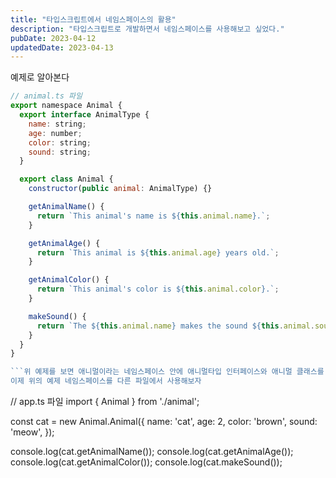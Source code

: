 ```yaml
---
title: "타입스크립트에서 네임스페이스의 활용"
description: "타입스크립트로 개발하면서 네임스페이스를 사용해보고 싶었다."
pubDate: 2023-04-12
updatedDate: 2023-04-13
---
```


예제로 알아본다
```javascript
// animal.ts 파일
export namespace Animal {
  export interface AnimalType {
    name: string;
    age: number;
    color: string;
    sound: string;
  }

  export class Animal {
    constructor(public animal: AnimalType) {}

    getAnimalName() {
      return `This animal's name is ${this.animal.name}.`;
    }

    getAnimalAge() {
      return `This animal is ${this.animal.age} years old.`;
    }

    getAnimalColor() {
      return `This animal's color is ${this.animal.color}.`;
    }

    makeSound() {
      return `The ${this.animal.name} makes the sound ${this.animal.sound}.`;
    }
  }
}

```위 예제를 보면 애니멀이라는 네임스페이스 안에 애니멀타입 인터페이스와 애니멀 클래스를 정의하고 있다. 애니멀 클래스는 애니멀타입 인터페이스를 인자로 받아 생성자에서 초기화 되고, 동물의 이름,, 나이 색상 , 소리등을 출력하는 각종 메소드를 구현한다.
이제 위의 예제 네임스페이스를 다른 파일에서 사용해보자
```
// app.ts 파일
import { Animal } from './animal';

const cat = new Animal.Animal({
  name: 'cat',
  age: 2,
  color: 'brown',
  sound: 'meow',
});

console.log(cat.getAnimalName());
console.log(cat.getAnimalAge());
console.log(cat.getAnimalColor());
console.log(cat.makeSound());

```위 예제에서는 animal.ts파일에서 익스포트한 애니멀 네임스페이스를 임포트하여 Animal.Animal 클래스를 사용하고 있다. 클래스의 인스턴스를 생성하여 동물의 이름, 나이 색상, 소리등을 출력하는 각종 메소드를 호출한다.